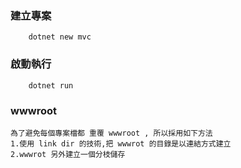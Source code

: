 ### 建立專案
```
	dotnet new mvc
```

### 啟動執行
```
    dotnet run
```

### wwwroot
    為了避免每個專案檔都 重覆 wwwroot , 所以採用如下方法
    1.使用 link dir 的技術,把 wwwrot 的目錄是以連結方式建立
    2.wwwrot 另外建立一個分枝儲存 